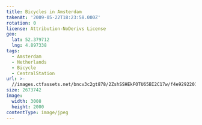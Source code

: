 ```yaml
---
title: Bicycles in Amsterdam
takenAt: '2009-05-22T18:23:58.000Z'
rotation: 0
license: Attribution-NoDerivs License
geo:
  lat: 52.379712
  lng: 4.897338
tags:
  - Amsterdam
  - Netherlands
  - Bicycle
  - CentralStation
url: >-
  //images.ctfassets.net/bncv3c2gt878/2ZshSSHEkFOTU65BI2C17w/f4e929220194937a211c129762799acf/bicycles-in-amsterdam_4352918599_o
size: 2673742
image:
  width: 3008
  height: 2000
contentType: image/jpeg
---
```


